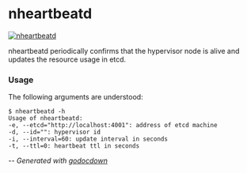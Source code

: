 # nheartbeatd

[![nheartbeatd](https://godoc.org/github.com/mistifyio/lochness/cmd/nheartbeatd?status.png)](https://godoc.org/github.com/mistifyio/lochness/cmd/nheartbeatd)

nheartbeatd periodically confirms that the hypervisor node is alive and updates
the resource usage in etcd.


### Usage

The following arguments are understood:

    $ nheartbeatd -h
    Usage of nheartbeatd:
    -e, --etcd="http://localhost:4001": address of etcd machine
    -d, --id="": hypervisor id
    -i, --interval=60: update interval in seconds
    -t, --ttl=0: heartbeat ttl in seconds


--
*Generated with [godocdown](https://github.com/robertkrimen/godocdown)*
